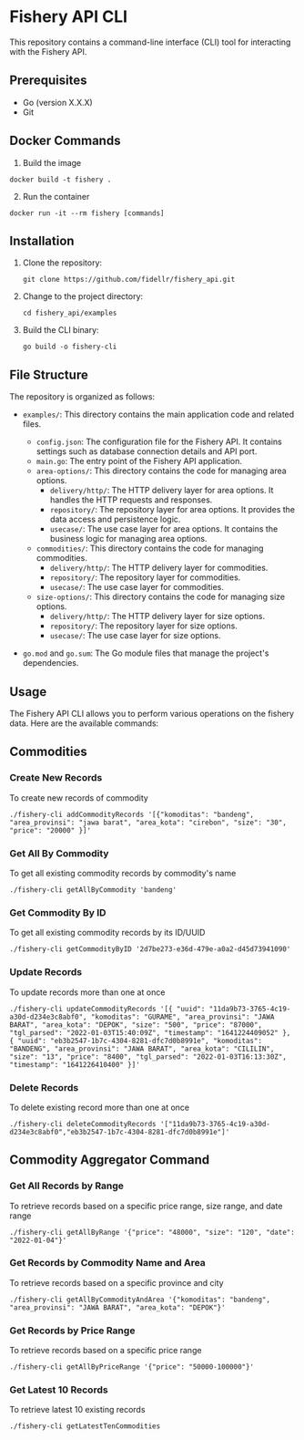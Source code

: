 # Fishery API CLI

This repository contains a command-line interface (CLI) tool for interacting with the Fishery API.

## Prerequisites

- Go (version X.X.X)
- Git

## Docker Commands
1. Build the image
```shell
docker build -t fishery .
```

2. Run the container
```shell
docker run -it --rm fishery [commands]
```

## Installation

1. Clone the repository:

   ```shell
   git clone https://github.com/fidellr/fishery_api.git
   ```

2. Change to the project directory:

   ```shell
   cd fishery_api/examples
   ```

3. Build the CLI binary:

   ```shell
   go build -o fishery-cli
   ```
## File Structure
The repository is organized as follows:

- `examples/`: This directory contains the main application code and related files.
  - `config.json`: The configuration file for the Fishery API. It contains settings such as database connection details and API port.
  - `main.go`: The entry point of the Fishery API application.
  - `area-options/`: This directory contains the code for managing area options.
    - `delivery/http/`: The HTTP delivery layer for area options. It handles the HTTP requests and responses.
    - `repository/`: The repository layer for area options. It provides the data access and persistence logic.
    - `usecase/`: The use case layer for area options. It contains the business logic for managing area options.
  - `commodities/`: This directory contains the code for managing commodities.
    - `delivery/http/`: The HTTP delivery layer for commodities.
    - `repository/`: The repository layer for commodities.
    - `usecase/`: The use case layer for commodities.
  - `size-options/`: This directory contains the code for managing size options.
    - `delivery/http/`: The HTTP delivery layer for size options.
    - `repository/`: The repository layer for size options.
    - `usecase/`: The use case layer for size options.

- `go.mod` and `go.sum`: The Go module files that manage the project's dependencies.

## Usage

The Fishery API CLI allows you to perform various operations on the fishery data. Here are the available commands:

## Commodities
### Create New Records
To create new records of commodity
```shell
./fishery-cli addCommodityRecords '[{"komoditas": "bandeng", "area_provinsi": "jawa barat", "area_kota": "cirebon", "size": "30", "price": "20000" }]'
```

### Get All By Commodity
To get all existing commodity records by commodity's name
```shell
./fishery-cli getAllByCommodity 'bandeng'
```

### Get Commodity By ID
To get all existing commodity records by its ID/UUID
```shell
./fishery-cli getCommodityByID '2d7be273-e36d-479e-a0a2-d45d73941090'
```

### Update Records
To update records more than one at once
```shell
./fishery-cli updateCommodityRecords '[{ "uuid": "11da9b73-3765-4c19-a30d-d234e3c8abf0", "komoditas": "GURAME", "area_provinsi": "JAWA BARAT", "area_kota": "DEPOK", "size": "500", "price": "87000", "tgl_parsed": "2022-01-03T15:40:09Z", "timestamp": "1641224409052" }, { "uuid": "eb3b2547-1b7c-4304-8281-dfc7d0b8991e", "komoditas": "BANDENG", "area_provinsi": "JAWA BARAT", "area_kota": "CILILIN", "size": "13", "price": "8400", "tgl_parsed": "2022-01-03T16:13:30Z", "timestamp": "1641226410400" }]'
```

### Delete Records
To delete existing record more than one at once

```shell
./fishery-cli deleteCommodityRecords '["11da9b73-3765-4c19-a30d-d234e3c8abf0","eb3b2547-1b7c-4304-8281-dfc7d0b8991e"]'
```

## Commodity Aggregator Command
### Get All Records by Range

To retrieve records based on a specific price range, size range, and date range

```shell
./fishery-cli getAllByRange '{"price": "48000", "size": "120", "date": "2022-01-04"}'
```

### Get Records by Commodity Name and Area

To retrieve records based on a specific province and city

```shell
./fishery-cli getAllByCommodityAndArea '{"komoditas": "bandeng", "area_provinsi": "JAWA BARAT", "area_kota": "DEPOK"}'
```

### Get Records by Price Range
To retrieve records based on a specific price range

```shell
./fishery-cli getAllByPriceRange '{"price": "50000-100000"}'
```

### Get Latest 10 Records
To retrieve latest 10 existing records
```shell
./fishery-cli getLatestTenCommodities
```
